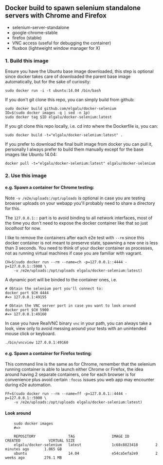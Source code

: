 ## Docker build to spawn selenium standalone servers with Chrome and Firefox

* selenium-server-standalone
* google-chrome-stable
* firefox (stable)
* VNC access (useful for debugging the container)
* fluxbox (lightweight window manager for X)

### 1. Build this image

Ensure you have the Ubuntu base image downloaded, this step is optional since docker takes care of downloaded the parent base image automatically, but for the sake of curiosity:

    sudo docker run -i -t ubuntu:14.04 /bin/bash

If you don't git clone this repo, you can simply build from github:

    sudo docker build github.com/elgalu/docker-selenium
    ID=$(sudo docker images -q | sed -n 1p)
    sudo docker tag $ID elgalu/docker-selenium:latest

If you git clone this repo locally, i.e. cd into where the Dockerfile is, you can:

    sudo docker build -t="elgalu/docker-selenium:latest" .

If you prefer to download the final built image from docker you can pull it, personally I always prefer to build them manually except for the base images like Ubuntu 14.04:

    docker pull -t="elgalu/docker-selenium:latest" elgalu/docker-selenium

### 2. Use this image

#### e.g. Spawn a container for Chrome testing:

Note `-v /e2e/uploads:/opt/uploads` is optional in case you are testing browser uploads on your webapp you'll probably need to share a directory for this.

The `127.0.0.1::` part is to avoid binding to all network interfaces, most of the time you don't need to expose the docker container like that so just *localhost* for now.

I like to remove the containers after each e2e test with `--rm` since this docker container is not meant to preserve state, spawning a new one is less than 3 seconds. You need to think of your docker container as processes, not as running virtual machines if case you are familiar with vagrant.

    CH=$(sudo docker run --rm --name=ch -p=127.0.0.1::4444 -p=127.0.0.1::5900 \
        -v /e2e/uploads:/opt/uploads elgalu/docker-selenium:latest)

A dynamic port will be binded to the container ones, i.e.

    # Obtain the selenium port you'll connect to:
    docker port $CH 4444
    #=> 127.0.0.1:49155

    # Obtain the VNC server port in case you want to look around
    docker port $CH 5900
    #=> 127.0.0.1:49160

In case you have RealVNC binary `vnc` in your path, you can always take a look, view only to avoid messing around your tests with an unintended mouse click or keyboard.

    ./bin/vncview 127.0.0.1:49160

#### e.g. Spawn a container for Firefox testing:

This command line is the same as for Chrome, remember that the selenium running container is able to launch either Chrome or Firefox, the idea around having 2 separate containers, one for each browser is for convenience plus avoid certain `:focus` issues you web app may encounter during e2e automation.

    FF=$(sudo docker run --rm --name=ff -p=127.0.0.1::4444 -p=127.0.0.1::5900 \
        -v /e2e/uploads:/opt/uploads elgalu/docker-selenium:latest)

#### Look around

        sudo docker images
        #=>

        REPOSITORY               TAG                 IMAGE ID            CREATED             VIRTUAL SIZE
        elgalu/docker-selenium   latest              1c68c8823418        2 minutes ago       1.065 GB
        ubuntu                   14.04               e54ca5efa2e9        2 weeks ago         276.1 MB
